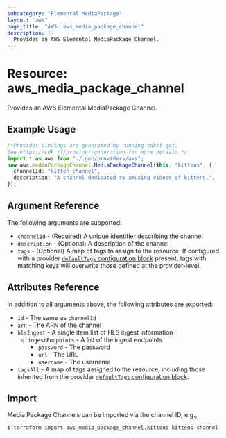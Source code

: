 ```yaml
---
subcategory: "Elemental MediaPackage"
layout: "aws"
page_title: "AWS: aws_media_package_channel"
description: |-
  Provides an AWS Elemental MediaPackage Channel.
---
```


# Resource: aws\_media\_package\_channel

Provides an AWS Elemental MediaPackage Channel.

## Example Usage

```typescript
/*Provider bindings are generated by running cdktf get.
See https://cdk.tf/provider-generation for more details.*/
import * as aws from "./.gen/providers/aws";
new aws.mediaPackageChannel.MediaPackageChannel(this, "kittens", {
  channelId: "kitten-channel",
  description: "A channel dedicated to amusing videos of kittens.",
});

```

## Argument Reference

The following arguments are supported:

* `channelId` - (Required) A unique identifier describing the channel
* `description` - (Optional) A description of the channel
* `tags` - (Optional) A map of tags to assign to the resource. If configured with a provider [`defaultTags` configuration block](https://registry.terraform.io/providers/hashicorp/aws/latest/docs#default_tags-configuration-block) present, tags with matching keys will overwrite those defined at the provider-level.

## Attributes Reference

In addition to all arguments above, the following attributes are exported:

* `id` - The same as `channelId`
* `arn` - The ARN of the channel
* `hlsIngest` - A single item list of HLS ingest information
  * `ingestEndpoints` - A list of the ingest endpoints
    * `password` - The password
    * `url` - The URL
    * `username` - The username
* `tagsAll` - A map of tags assigned to the resource, including those inherited from the provider [`defaultTags` configuration block](https://registry.terraform.io/providers/hashicorp/aws/latest/docs#default_tags-configuration-block).

## Import

Media Package Channels can be imported via the channel ID, e.g.,

```console
$ terraform import aws_media_package_channel.kittens kittens-channel
```
